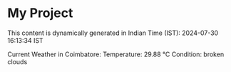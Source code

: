 # My Project

This content is dynamically generated in Indian Time (IST): 2024-07-30 16:13:34 IST


Current Weather in Coimbatore:
Temperature: 29.88 °C
Condition: broken clouds
